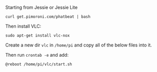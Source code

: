 Starting from Jessie or Jessie Lite

```
curl get.pimoroni.com/phatbeat | bash
```

Then install VLC:

```
sudo apt-get install vlc-nox
```

Create a new dir `vlc` in `/home/pi` and copy all of the below files into it.

Then run `crontab -e` and add:

```
@reboot /home/pi/vlc/start.sh
```